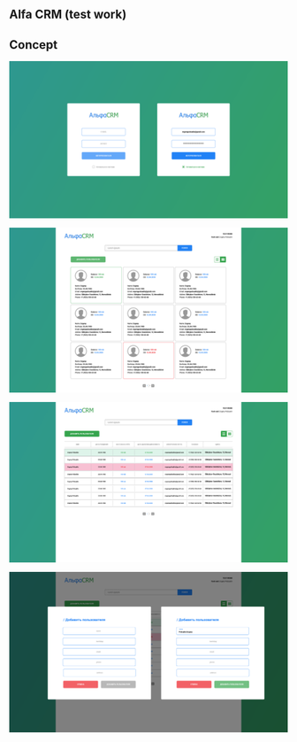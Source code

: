## Alfa CRM (test work)

## Concept

![image](./preview/alfa-crm-01.png)

![image](./preview/alfa-crm-02.png)

![image](./preview/alfa-crm-03.png)

![image](./preview/alfa-crm-04.png)
